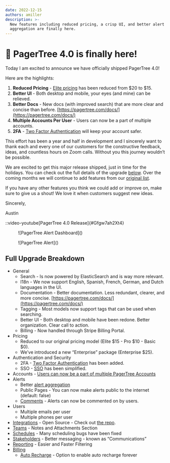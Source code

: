 ```yaml
---
date: 2022-12-15
authors: amiller
description: >-
  New features including reduced pricing, a crisp UI, and better alert
  aggregation are finally here.
---
```


# 📣 PagerTree 4.0 is finally here!

Today I am excited to announce we have officially shipped PagerTree 4.0!

Here are the highlights:

1. **Reduced Pricing** - [Elite pricing](https://pagertree.com/pricing/) has been reduced from $20 to $15.
2. **Better UI** - Both desktop and mobile, your eyes (and mine) can be relieved.
3. **Better Docs** - New docs (with improved search) that are more clear and concise than before. [https://pagertree.com/docs/](https://pagertree.com/docs/)
4. **Multiple Accounts Per User** - Users can now be a part of multiple accounts.
5. **2FA** - [Two Factor Authentication](https://pagertree.com/docs/users#two-factor-authentication) will keep your account safer.

<!-- truncate -->

This effort has been a year and half in development and I sincerely want to thank each and every one of our customers for the constructive feedback, ideas, and countless hours on Zoom calls. Without you this journey wouldn’t be possible.

We are excited to get this major release shipped, just in time for the holidays. You can check out the full details of the upgrade [below](pagertree-4-has-arrived.md#full-upgrade-breakdown). Over the coming months we will continue to add features from our [original list](https://github.com/PagerTree/pt4-spec).

If you have any other features you think we could add or improve on, make sure to give us a shout! We love it when customers suggest new ideas.

Sincerely,

Austin

::video-youtube[PagerTree 4.0 Release]{#Gfgw7ah2Xt4}

<figure>![PagerTree Alert Dashboard](<https://pagertree.com/assets/img/posts/2022/10/09/desktop-view.png>)<figcaption></figcaption></figure>

<figure>![PagerTree Alert](<https://pagertree.com/assets/img/posts/2022/10/09/mobile-view.png>)<figcaption></figcaption></figure>

## Full Upgrade Breakdown

* General
  * Search - Is now powered by ElasticSearch and is way more relevant.
  * I18n - We now support English, Spanish, French, German, and Dutch languages in the UI.
  * Documentation - Better documentation. Less redundant, clearer, and more concise. [https://pagertree.com/docs/](https://pagertree.com/docs/)
  * Tagging - Most models now support tags that can be used when searching.
  * Better UI - Both desktop and mobile have been redone. Better organization. Clear call to action.
  * Billing - Now handled through Stripe Billing Portal.
* Pricing
  * Reduced to our original pricing model (Elite $15 - Pro $10 - Basic $0).
  * We’ve introduced a new “Enterprise” package (Enterprise $25).
* Authentication and Security
  * 2FA - [Two Factor Authentication](https://pagertree.com/docs/users#two-factor-authentication) has been added.
  * SSO - [SSO](https://pagertree.com/docs/single-sign-on-sso) has been simplified.
* Accounts - [Users can now be a part of multiple PagerTree Accounts](https://pagertree.com/docs/architecture-guide#account-organization)
* Alerts
  * Better [alert aggregation](https://pagertree.com/docs/integrations#alert-aggregation)
  * Public Pages - You can now make alerts public to the internet (default: false)
  * [Comments](https://pagertree.com/docs/alerts#comments) - Alerts can now be commented on by users.
* Users
  * Multiple emails per user
  * Multiple phones per user
* [Integrations](https://pagertree.com/docs/integrations) - Open Source - Check out [the repo](https://github.com/PagerTree/pager\_tree-integrations).
* [Teams](https://pagertree.com/docs/teams) - Notes and Attachments Section
* [Schedules](https://pagertree.com/docs/schedules) - Many scheduling bugs have been fixed
* [Stakeholders](https://pagertree.com/docs/stakeholders) - Better messaging - known as “Communications”
* [Reporting](https://pagertree.com/docs/reports) - Easier and Faster Filtering
* [Billing](https://pagertree.com/docs/billing)
  * [Auto Recharge](https://pagertree.com/docs/billing#auto-recharge) - Option to enable auto recharge forever
